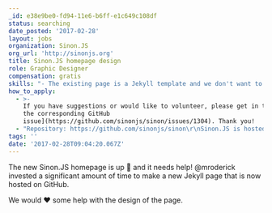 ```yaml
---
_id: e38e9be0-fd94-11e6-b6ff-e1c649c108df
status: searching
date_posted: '2017-02-28'
layout: jobs
organization: Sinon.JS
org_url: 'http://sinonjs.org'
title: Sinon.JS homepage design
role: Graphic Designer
compensation: gratis
skills: "- The existing page is a Jekyll template and we don't want to change that\r\n- The template / CSS should be contributed directory to the Sinon.JS codebase on GitHub\r\n- We have a Logo that should be part of the new design\r\n- We'd like to add the content from the README.md to show who is sponsoring the project and link to the Sinon.JS open collective page"
how_to_apply:
  - >-
    If you have suggestions or would like to volunteer, please get in touch [on
    the corresponding GitHub
    issue](https://github.com/sinonjs/sinon/issues/1304). Thank you!
  - "Repository: https://github.com/sinonjs/sinon\r\nSinon.JS is hosted with GitHub pages. The Jekyll page can be found in the /docs directory."
tags: ''
date: '2017-02-28T09:04:20.067Z'
---
```


The new Sinon.JS homepage is up 🎉 and it needs help! @mroderick invested a significant amount of time to make a new Jekyll page that is now hosted on GitHub.

We would ❤️ some help with the design of the page.
